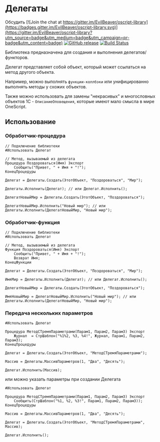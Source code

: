 # Делегаты

Обсудить [![Join the chat at https://gitter.im/EvilBeaver/oscript-library](https://badges.gitter.im/EvilBeaver/oscript-library.svg)](https://gitter.im/EvilBeaver/oscript-library?utm_source=badge&utm_medium=badge&utm_campaign=pr-badge&utm_content=badge) [![GitHub release](https://img.shields.io/github/release/artbear/delegate.svg)](https://github.com/artbear/delegate/releases) [![Build Status](http://build.oscript.io/buildStatus/icon?job=oscript-library/delegate/master)](http://build.oscript.io/job/oscript-library/job/delegate/job/master/) 

Библиотека предназначена для создания и выполнения делегатов/функторов.

Делегат представляет собой объект, который может ссылаться на метод другого объекта.

Например, можно выполнять `функции-коллбэки` или унифицированно выполнять методы у схожих объектов.

Также можно использовать для замены "некрасивых" и многословных объектов 1С - `ОписаниеОповещения`,
которые имеют мало смысла в мире OneScript.

## Использование

### Обработчик-процедура

```bsl
// Подключение библиотеки
#Использовать Делегат

// Метод, вызываемый из делегата
Процедура Поздороваться(Имя) Экспорт
    Сообщить("Привет, " + Имя + "!");
КонецПроцедуры

Делегат = Делегаты.Создать(ЭтотОбъект, "Поздороваться", "Мир");

Делегаты.Исполнить(Делегат); // или Делегат.Исполнить();

ДелегатНовыйМир = Делегаты.Создать(ЭтотОбъект, "Поздороваться");

ДелегатНовыйМир.Исполнить("Новый мир"); // или Делегаты.Исполнить(ДелегатНовыйМир, "Новый мир");
```

### Обработчик-функция

```bsl
// Подключение библиотеки
#Использовать Делегат

// Метод, вызываемый из делегата
Функция Поздороваться(Имя) Экспорт
    Сообщить("Привет, " + Имя + "!");
    Возврат Имя;
КонецФункции

Делегат = Делегаты.Создать(ЭтотОбъект, "Поздороваться", "Мир");

ИмяМир = Делегаты.Исполнить(Делегат); // или Делегат.Исполнить();

ДелегатНовыйМир = Делегаты.Создать(ЭтотОбъект, "Поздороваться");

ИмяНовыйМир = ДелегатНовыйМир.Исполнить("Новый мир"); // или Делегаты.Исполнить(ДелегатНовыйМир, "Новый мир");
```

### Передача нескольких параметров

```bsl
#Использовать Делегат

Процедура МетодСТремяПараметрами(Парам1, Парам2, Парам3) Экспорт
	Журнал  = СтрШаблон("%1%2, %3, %4!", Журнал, Парам1, Парам2, Парам3);
КонецПроцедуры

Делегат = Делегаты.Создать(ЭтотОбъект, "МетодСТремяПараметрами");

Массив = Делегаты.МассивПараметров(1, "Два", "Десять");

Делегат.Исполнить(Массив);
```

или можно указать параметры при создании Делегата

```bsl
#Использовать Делегат

Процедура МетодСТремяПараметрами(Парам1, Парам2, Парам3) Экспорт
	Сообщить(СтрШаблон("%1, %2, %3!", Парам1, Парам2, Парам3));
КонецПроцедуры

Массив = Делегаты.МассивПараметров(1, "Два", "Десять");

Делегат = Делегаты.Создать(ЭтотОбъект, "МетодСТремяПараметрами", Массив);

Делегат.Исполнить();
```
